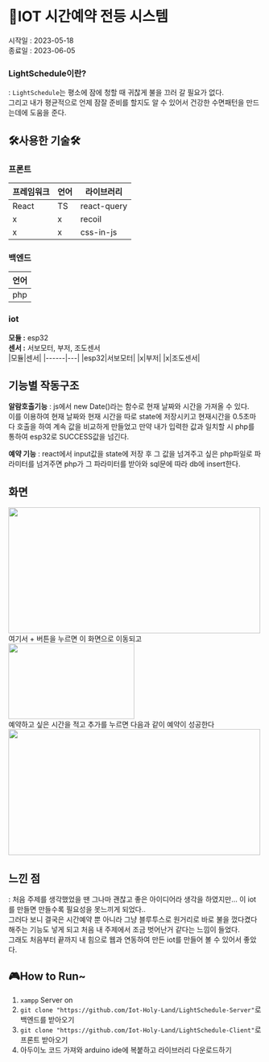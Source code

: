 # 🎇IOT 시간예약 전등 시스템
시작일 : 2023-05-18 <br>
종료일 : 2023-06-05


### LightSchedule이란?
: ```LightSchedule```는 평소에 잠에 청할 때 귀찮게 불을 끄러 갈 필요가 없다. <br />그리고 내가 평균적으로 언제 잠잘 준비를 할지도 알 수 있어서 건강한 수면패턴을 만드는데에 도움을 준다.

## 🛠사용한 기술🛠
### 프론트<br />
|프레임워크|언어|라이브러리|
|------|---|---|
|React|TS|react-query|
|x|x|recoil|
|x|x|css-in-js|

### 백엔드<br />
|언어|
|---|
|php|

### iot<br />
<strong>모듈 :</strong> esp32<br />
<strong>센서 :</strong> 서보모터, 부저, 조도센서<br />
|모듈|센서|
|------|---|
|esp32|서보모터|
|x|부저|
|x|조도센서|


## 기능별 작동구조
**알람호출기능** : js에서 new Date()라는 함수로 현재 날짜와 시간을 가져올 수 있다. <br /> 이를 이용하여 현재 날짜와 현재 시간을 따로 state에 저장시키고 현재시간을 0.5초마다 호출을 하여 계속 값을 비교하게 만들었고 만약 내가 입력한 값과 일치할 시 php를 통하여 esp32로 SUCCESS값을 넘긴다. <br>

**예약 기능** : react에서 input값을 state에 저장 후 그 값을 넘겨주고 싶은 php파일로 파라미터를 넘겨주면 php가 그 파라미터를 받아와 sql문에 따라 db에 insert한다.

## 화면

<img src="https://github.com/Iot-Holy-Land/LightSchedule-Client/assets/102664109/264c11b0-0ca4-4a63-ab96-d4be914402d2" width="500" height="250"/><br>
여기서 + 버튼을 누르면 이 화면으로 이동되고 <br>
<img src="https://github.com/Iot-Holy-Land/LightSchedule-Client/assets/102664109/470293e1-81a6-4d62-8fa3-742884866467" width="250" height="150"/><br>
예약하고 싶은 시간을 적고 추가를 누르면 다음과 같이 예약이 성공한다 <br>
<img src="https://github.com/Iot-Holy-Land/LightSchedule-Client/assets/102664109/a8e52a2e-6563-4554-bb43-720e03124aea" width="500" height="250"/>


## 느낀 점
: 처음 주제를 생각했었을 땐 그나마 괜찮고 좋은 아이디어라 생각을 하였지만... 이 iot를 만들면 만들수록 필요성을 못느끼게 되었다.. <br />
그러다 보니 결국은 시간예약 뿐 아니라 그냥 블루투스로 원거리로 바로 불을 껐다켰다 해주는 기능도 넣게 되고 처음 내 주제에서 조금 벗어난거 같다는 느낌이 들었다.<br />
그래도 처음부터 끝까지 내 힘으로 웹과 연동하여 만든 iot를 만들어 볼 수 있어서 좋았다.

## 🎮How to Run~
1. ```xampp``` Server on <br>
2. ```git clone "https://github.com/Iot-Holy-Land/LightSchedule-Server"```로 백엔드를 받아오기 <br>
3. ```git clone "https://github.com/Iot-Holy-Land/LightSchedule-Client"```로 프론트 받아오기 <br>
4. 아두이노 코드 가져와 arduino ide에 복붙하고 라이브러리 다운로드하기 <br>
